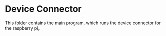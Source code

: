 # Device Connector

This folder contains the main program, which runs the device connector for the raspberry pi,.
